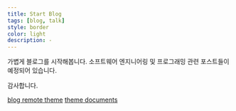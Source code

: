 ```yaml
---
title: Start Blog
tags: [blog, talk]
style: border
color: light
description: -
---
```


가볍게 블로그를 시작해봅니다. 
소프트웨어 엔지니어링 및 프로그래밍 관련 포스트들이 예정되어 있습니다.

감사합니다.

[blog remote theme](https://github.com/YoussefRaafatNasry/portfolYOU)
[theme documents](https://youssefraafatnasry.github.io/portfolYOU/docs)
